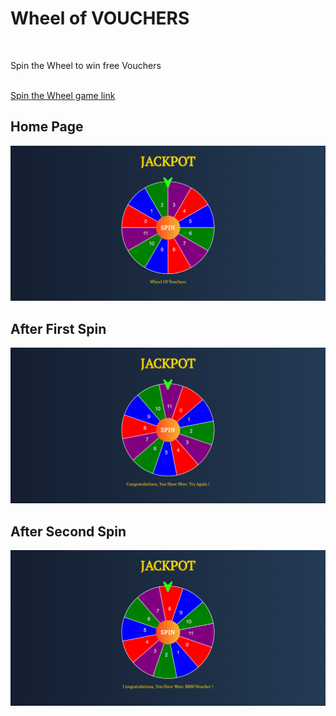 <h1>Wheel of VOUCHERS</h1>
<br/>
<p>Spin the Wheel to win free Vouchers</p>
<br/>
<a href="https://chandra827.github.io/Wheel_of_vouchers/">Spin the Wheel game link</a>

<h2>Home Page</h2>
<img src="https://github.com/chandra827/Wheel_of_vouchers/blob/main/screenshot/home%20page.png" alt="app image " /> 



<h2>After First Spin</h2>
<img src="https://github.com/chandra827/Wheel_of_vouchers/blob/main/screenshot/after%201st%20spin.png" alt="app image " /> 



<h2>After Second Spin</h2>
<img src="https://github.com/chandra827/Wheel_of_vouchers/blob/main/screenshot/after%202nd%20spin.png" alt="app image " /> 
